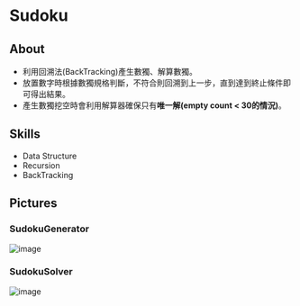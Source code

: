 # Sudoku
## About
* 利用回溯法(BackTracking)產生數獨、解算數獨。
* 放置數字時根據數獨規格判斷，不符合則回溯到上一步，直到達到終止條件即可得出結果。
* 產生數獨挖空時會利用解算器確保只有**唯一解(empty count < 30的情況)**。
## Skills  
- Data Structure
- Recursion
- BackTracking
## Pictures
### SudokuGenerator
![image](https://github.com/suu0319/Sudoku/assets/59763965/7c71bfc2-4759-4af2-8405-0c71ca2a9fbb)
### SudokuSolver
![image](https://github.com/suu0319/Sudoku/assets/59763965/34a6b19e-0929-4863-abf2-9146770c7770)
